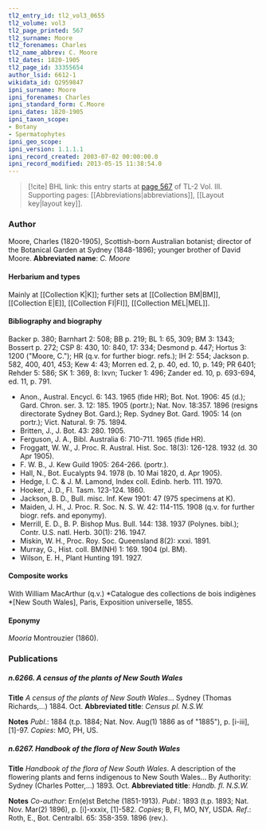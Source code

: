 ```yaml
---
tl2_entry_id: tl2_vol3_0655
tl2_volume: vol3
tl2_page_printed: 567
tl2_surname: Moore
tl2_forenames: Charles
tl2_name_abbrev: C. Moore
tl2_dates: 1820-1905
tl2_page_id: 33355654
author_lsid: 6612-1
wikidata_id: Q2959847
ipni_surname: Moore
ipni_forenames: Charles
ipni_standard_form: C.Moore
ipni_dates: 1820-1905
ipni_taxon_scope: 
- Botany
- Spermatophytes
ipni_geo_scope: 
ipni_version: 1.1.1.1
ipni_record_created: 2003-07-02 00:00:00.0
ipni_record_modified: 2013-05-15 11:38:54.0
---
```



> [!cite] BHL link: this entry starts at [page 567](https://www.biodiversitylibrary.org/page/33355654) of TL-2 Vol. III.
> Supporting pages: [[Abbreviations|abbreviations]], [[Layout key|layout key]].

### Author

Moore, Charles (1820-1905), Scottish-born Australian botanist; director of the Botanical Garden at Sydney (1848-1896); younger brother of David Moore. 
**Abbreviated name**: *C. Moore*

#### Herbarium and types

Mainly at [[Collection K|K]]; further sets at [[Collection BM|BM]], [[Collection E|E]], [[Collection FI|FI]], [[Collection MEL|MEL]].

#### Bibliography and biography

Backer p. 380; Barnhart 2: 508; BB p. 219; BL 1: 65, 309; BM 3: 1343; Bossert p. 272; CSP 8: 430, 10: 840, 17: 334; Desmond p. 447; Hortus 3: 1200 ("Moore, C."); HR (q.v. for further biogr. refs.); IH 2: 554; Jackson p. 582, 400, 401, 453; Kew 4: 43; Morren ed. 2, p. 40, ed. 10, p. 149; PR 6401; Rehder 5: 586; SK 1: 369, 8: lxvn; Tucker 1: 496; Zander ed. 10, p. 693-694, ed. 11, p. 791.
- Anon., Austral. Encycl. 6: 143. 1965 (fide HR); Bot. Not. 1906: 45 (d.); Gard. Chron. ser. 3. 12: 185. 1905 (portr.); Nat. Nov. 18:357. 1896 (resigns directorate Sydney Bot. Gard.); Rep. Sydney Bot. Gard. 1905: 14 (on portr.); Vict. Natural. 9: 75. 1894.
- Britten, J., J. Bot. 43: 280. 1905.
- Ferguson, J. A., Bibl. Australia 6: 710-711. 1965 (fide HR).
- Froggatt, W. W., J. Proc. R. Austral. Hist. Soc. 18(3): 126-128. 1932 (d. 30 Apr 1905).
- F. W. B., J. Kew Guild 1905: 264-266. (portr.).
- Hall, N., Bot. Eucalypts 94. 1978 (b. 10 Mai 1820, d. Apr 1905).
- Hedge, I. C. & J. M. Lamond, Index coll. Edinb. herb. 111. 1970.
- Hooker, J. D., Fl. Tasm. 123-124. 1860.
- Jackson, B. D., Bull. misc. Inf. Kew 1901: 47 (975 specimens at K).
- Maiden, J. H., J. Proc. R. Soc. N. S. W. 42: 114-115. 1908 (q.v. for further biogr. refs. and eponymy).
- Merrill, E. D., B. P. Bishop Mus. Bull. 144: 138. 1937 (Polynes. bibl.); Contr. U.S. natl. Herb. 30(1): 216. 1947.
- Miskin, W. H., Proc. Roy. Soc. Queensland 8(2): xxxi. 1891.
- Murray, G., Hist. coll. BM(NH) 1: 169. 1904 (pl. BM).
- Wilson, E. H., Plant Hunting 191. 1927.

#### Composite works

With William MacArthur (q.v.) *Catalogue des collections de bois indigènes *\[New South Wales\], Paris, Exposition universelle, 1855.

#### Eponymy

*Mooria* Montrouzier (1860).

### Publications

##### n.6266. A census of the plants of New South Wales

**Title**
*A census of the plants of New South Wales*... Sydney (Thomas Richards,...) 1884. Oct.
**Abbreviated title**: *Census pl. N.S.W.*

**Notes**
*Publ*.: 1884 (t.p. 1884; Nat. Nov. Aug(1) 1886 as of "1885"), p. \[i-iii\], \[1\]-97. *Copies*: MO, PH, US.

##### n.6267. Handbook of the flora of New South Wales

**Title**
*Handbook of the flora of New South Wales*. A description of the flowering plants and ferns indigenous to New South Wales... By Authority: Sydney (Charles Potter,...) 1893. Oct.
**Abbreviated title**: *Handb. fl. N.S.W.*

**Notes**
*Co-author*: Ern(e)st Betche (1851-1913).
*Publ*.: 1893 (t.p. 1893; Nat. Nov. Mar(2) 1896), p. \[i\]-xxxix, \[1\]-582. *Copies*; B, FI, MO, NY, USDA.
*Ref*.: Roth, E., Bot. Centralbl. 65: 358-359. 1896 (rev.).

